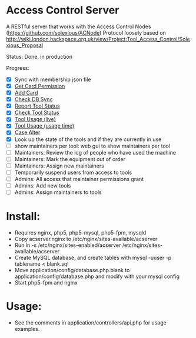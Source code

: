 Access Control Server
=====================

A RESTful server that works with the Access Control Nodes (https://github.com/solexious/ACNode)
Protocol loosely based on http://wiki.london.hackspace.org.uk/view/Project:Tool_Access_Control/Solexious_Proposal

Status: Done, in production

Progress:

- [X] Sync with membership json file
- [X] [Get Card Permission](http://wiki.london.hackspace.org.uk/view/Project:Tool_Access_Control/Solexious_Proposal#Get_card_permissions)
- [X] [Add Card](http://wiki.london.hackspace.org.uk/view/Project:Tool_Access_Control/Solexious_Proposal#Add_card)
- [X] [Check DB Sync](http://wiki.london.hackspace.org.uk/view/Project:Tool_Access_Control/Solexious_Proposal#Check_DB_sync)
- [X] [Report Tool Status](http://wiki.london.hackspace.org.uk/view/Project:Tool_Access_Control/Solexious_Proposal#Report_tool_status)
- [X] [Check Tool Status](http://wiki.london.hackspace.org.uk/view/Project:Tool_Access_Control/Solexious_Proposal#Check_tool_status)
- [X] [Tool Usage (live)](http://wiki.london.hackspace.org.uk/view/Project:Tool_Access_Control/Solexious_Proposal#Tool_usage_.28live.29)
- [X] [Tool Usage (usage time)](http://wiki.london.hackspace.org.uk/view/Project:Tool_Access_Control/Solexious_Proposal#Tool_usage_.28usage_time.29)
- [X] [Case Alter](http://wiki.london.hackspace.org.uk/view/Project:Tool_Access_Control/Solexious_Proposal#Case_alert)
- [X] Look up the state of the tools and if they are currently in use
- [ ] show maintainers per tool: web gui to show maintainers per tool
- [ ] Maintainers: Review the log of people who have used the machine
- [ ] Maintainers: Mark the equipment out of order
- [ ] Maintainers: Assign new maintainers
- [ ] Temporarily suspend users from access to tools
- [ ] Admins: All access that maintainer permissions grant
- [ ] Admins: Add new tools
- [ ] Admins: Assign maintainers to tools

Install:
========
* Requires nginx, php5, php5-mysql, php5-fpm, mysqld
* Copy acserver.nginx to /etc/nginx/sites-available/acserver
* Run ln -s /etc/nginx/sites-enabled/acserver /etc/nginx/sites-available/acserver
* Create MySQL database, and create tables with mysql -uuser -p tablename < blank.sql
* Move application/config/database.php.blank to application/config/database.php and modify with your mysql config
* Start php5-fpm and nginx

Usage:
======
* See the comments in application/controllers/api.php for usage examples.
